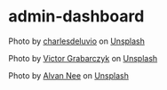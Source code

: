 # admin-dashboard

Photo by <a href="https://unsplash.com/@charlesdeluvio?utm_content=creditCopyText&utm_medium=referral&utm_source=unsplash">charlesdeluvio</a> on <a href="https://unsplash.com/photos/black-pug-with-gray-knit-scarf-Mv9hjnEUHR4?utm_content=creditCopyText&utm_medium=referral&utm_source=unsplash">Unsplash</a>
  
Photo by <a href="https://unsplash.com/@victor_vector?utm_content=creditCopyText&utm_medium=referral&utm_source=unsplash">Victor Grabarczyk</a> on <a href="https://unsplash.com/photos/black-and-white-short-coated-dog-N04FIfHhv_k?utm_content=creditCopyText&utm_medium=referral&utm_source=unsplash">Unsplash</a>
  
Photo by <a href="https://unsplash.com/@alvannee?utm_content=creditCopyText&utm_medium=referral&utm_source=unsplash">Alvan Nee</a> on <a href="https://unsplash.com/photos/short-coated-brown-and-white-puppy-sitting-on-floor-brFsZ7qszSY?utm_content=creditCopyText&utm_medium=referral&utm_source=unsplash">Unsplash</a>
